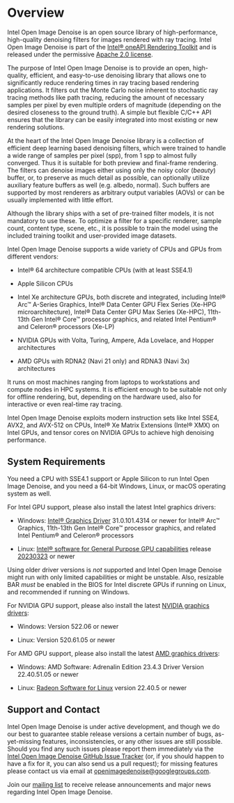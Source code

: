 Overview
========

Intel Open Image Denoise is an open source library of high-performance,
high-quality denoising filters for images rendered with ray tracing.
Intel Open Image Denoise is part of the
[Intel® oneAPI Rendering Toolkit](https://software.intel.com/en-us/oneapi/render-kit)
and is released under the permissive
[Apache 2.0 license](http://www.apache.org/licenses/LICENSE-2.0).

The purpose of Intel Open Image Denoise is to provide an open, high-quality,
efficient, and easy-to-use denoising library that allows one to significantly
reduce rendering times in ray tracing based rendering applications. It filters
out the Monte Carlo noise inherent to stochastic ray tracing methods like path
tracing, reducing the amount of necessary samples per pixel by even multiple
orders of magnitude (depending on the desired closeness to the ground truth).
A simple but flexible C/C++ API ensures that the library can be easily
integrated into most existing or new rendering solutions.

At the heart of the Intel Open Image Denoise library is a collection of
efficient deep learning based denoising filters, which were trained to handle
a wide range of samples per pixel (spp), from 1 spp to almost fully converged.
Thus it is suitable for both preview and final-frame rendering. The filters can
denoise images either using only the noisy color (*beauty*) buffer, or, to
preserve as much detail as possible, can optionally utilize auxiliary feature
buffers as well (e.g. albedo, normal). Such buffers are supported by most
renderers as arbitrary output variables (AOVs) or can be usually implemented
with little effort.

Although the library ships with a set of pre-trained filter models, it is not
mandatory to use these. To optimize a filter for a specific renderer, sample
count, content type, scene, etc., it is possible to train the model using the
included training toolkit and user-provided image datasets.

Intel Open Image Denoise supports a wide variety of CPUs and GPUs from different
vendors:

-   Intel® 64 architecture compatible CPUs (with at least SSE4.1)

-   Apple Silicon CPUs

-   Intel Xe architecture GPUs, both discrete and integrated, including
    Intel® Arc™ A-Series Graphics, Intel® Data Center GPU Flex Series (Xe-HPG
    microarchitecture), Intel® Data Center GPU Max Series (Xe-HPC),
    11th-13th Gen Intel® Core™ processor graphics, and related Intel Pentium®
    and Celeron® processors (Xe-LP)

-   NVIDIA GPUs with Volta, Turing, Ampere, Ada Lovelace, and Hopper
    architectures

-   AMD GPUs with RDNA2 (Navi 21 only) and RDNA3 (Navi 3x) architectures

It runs on most machines ranging from laptops to workstations and compute nodes
in HPC systems. It is efficient enough to be suitable not only for offline
rendering, but, depending on the hardware used, also for interactive or even
real-time ray tracing.

Intel Open Image Denoise exploits modern instruction sets like Intel SSE4, AVX2,
and AVX-512 on CPUs, Intel® Xe Matrix Extensions (Intel® XMX) on Intel GPUs, and
tensor cores on NVIDIA GPUs to achieve high denoising performance.


System Requirements
-------------------

You need a CPU with SSE4.1 support or Apple Silicon to run Intel Open Image
Denoise, and you need a 64-bit Windows, Linux, or macOS operating system as well.

For Intel GPU support, please also install the latest Intel graphics drivers:

-   Windows:
    [Intel® Graphics Driver](https://www.intel.com/content/www/us/en/download/726609/intel-arc-iris-xe-graphics-whql-windows.html)
    31.0.101.4314 or newer for Intel® Arc™ Graphics, 11th-13th Gen Intel® Core™
    processor graphics, and related Intel Pentium® and Celeron® processors

-   Linux:
    [Intel® software for General Purpose GPU capabilities](https://dgpu-docs.intel.com/driver/installation.html)
    release [20230323](https://dgpu-docs.intel.com/releases/stable_602_20230323.html)
    or newer

Using older driver versions is *not* supported and Intel Open Image Denoise
might run with only limited capabilities or might be unstable.
Also, resizable BAR *must* be enabled in the BIOS for Intel discrete GPUs if
running on Linux, and recommended if running on Windows.

For NVIDIA GPU support, please also install the latest
[NVIDIA graphics drivers](https://www.nvidia.com/en-us/geforce/drivers/):

-   Windows: Version 522.06 or newer

-   Linux: Version 520.61.05 or newer

For AMD GPU support, please also install the latest
[AMD graphics drivers](https://www.amd.com/en/support):

-   Windows: AMD Software: Adrenalin Edition 23.4.3 Driver Version 22.40.51.05 or newer

-   Linux: [Radeon Software for Linux](https://www.amd.com/en/support/linux-drivers)
    version 22.40.5 or newer


Support and Contact
-------------------

Intel Open Image Denoise is under active development, and though we do our best
to guarantee stable release versions a certain number of bugs, as-yet-missing
features, inconsistencies, or any other issues are still possible. Should you
find any such issues please report them immediately via the
[Intel Open Image Denoise GitHub Issue Tracker](https://github.com/OpenImageDenoise/oidn/issues)
(or, if you should happen to have a fix for it, you can also send us a pull
request); for missing features please contact us via email at
<openimagedenoise@googlegroups.com>.

Join our [mailing list](https://groups.google.com/d/forum/openimagedenoise/) to
receive release announcements and major news regarding Intel Open Image Denoise.
